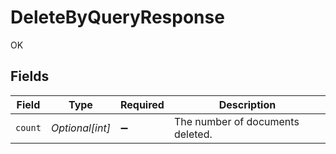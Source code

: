 # DeleteByQueryResponse

OK


## Fields

| Field                            | Type                             | Required                         | Description                      |
| -------------------------------- | -------------------------------- | -------------------------------- | -------------------------------- |
| `count`                          | *Optional[int]*                  | :heavy_minus_sign:               | The number of documents deleted. |